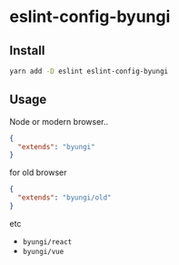 # eslint-config-byungi

## Install
```sh
yarn add -D eslint eslint-config-byungi
```

## Usage
Node or modern browser..
```json
{
  "extends": "byungi"
}
```
for old browser
```json
{
  "extends": "byungi/old"
}
```
etc
- `byungi/react`
- `byungi/vue`